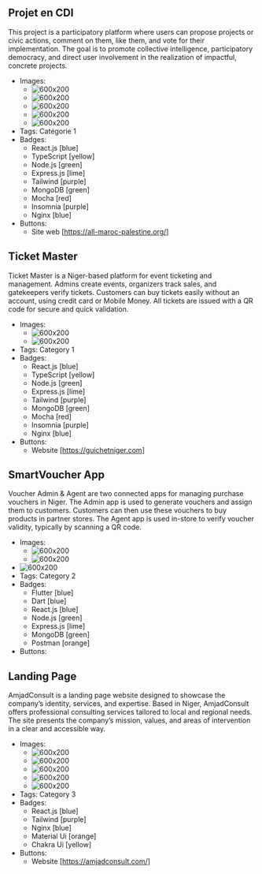 ## Projet en CDI
This project is a participatory platform where users can propose projects or civic actions, comment on them, like them, and vote for their implementation. The goal is to promote collective intelligence, participatory democracy, and direct user involvement in the realization of impactful, concrete projects.
- Images:
  - ![600x200](../mp1.png)
  - ![600x200](../mp2.png)
  - ![600x200](../mp3.png)
  - ![600x200](../mp4.png)
  - ![600x200](../mp5.png)
- Tags: Catégorie 1
- Badges:
  - React.js [blue]
  - TypeScript [yellow]
  - Node.js [green]
  - Express.js [lime]
  - Tailwind [purple]
  - MongoDB [green]
  - Mocha [red]
  - Insomnia [purple]
  - Nginx [blue]
- Buttons:
  - Site web [https://all-maroc-palestine.org/]

## Ticket Master
Ticket Master is a Niger-based platform for event ticketing and management. Admins create events, organizers track sales, and gatekeepers verify tickets. Customers can buy tickets easily without an account, using credit card or Mobile Money. All tickets are issued with a QR code for secure and quick validation.
- Images:
  - ![600x200](../image.png)
  - ![600x200](../altersystellogo.png)
- Tags: Category 1
- Badges:
  - React.js [blue]
  - TypeScript [yellow]
  - Node.js [green]
  - Express.js [lime]
  - Tailwind [purple]
  - MongoDB [green]
  - Mocha [red]
  - Insomnia [purple]
  - Nginx [blue]
- Buttons:
  - Website [https://guichetniger.com]

## SmartVoucher App
Voucher Admin & Agent are two connected apps for managing purchase vouchers in Niger.
The Admin app is used to generate vouchers and assign them to customers.
Customers can then use these vouchers to buy products in partner stores.
The Agent app is used in-store to verify voucher validity, typically by scanning a QR code.
- Images:
  - ![600x200](../image.png)
  - ![600x200](../altersystellogo.png)
- ![600x200](https://via.placeholder.com/600x200)
- Tags: Category 2
- Badges:
  - Flutter [blue]
  - Dart [blue]
  - React.js [blue]
  - Node.js [green]
  - Express.js [lime]
  - MongoDB [green]
  - Postman [orange]
- Buttons:

## Landing Page 
AmjadConsult is a landing page website designed to showcase the company’s identity, services, and expertise.
Based in Niger, AmjadConsult offers professional consulting services tailored to local and regional needs.
The site presents the company’s mission, values, and areas of intervention in a clear and accessible way.
- Images:
  - ![600x200](../image.png)
  - ![600x200](../amjad2.png)
  - ![600x200](../amjad3.png)
  - ![600x200](../amjad4.png)
  - ![600x200](../amjad5.png)
- Tags: Category 3
- Badges:
  - React.js [blue]
  - Tailwind [purple]
  - Nginx [blue]
  - Material Ui [orange]
  - Chakra Ui [yellow]
- Buttons:
  - Website [https://amjadconsult.com/]